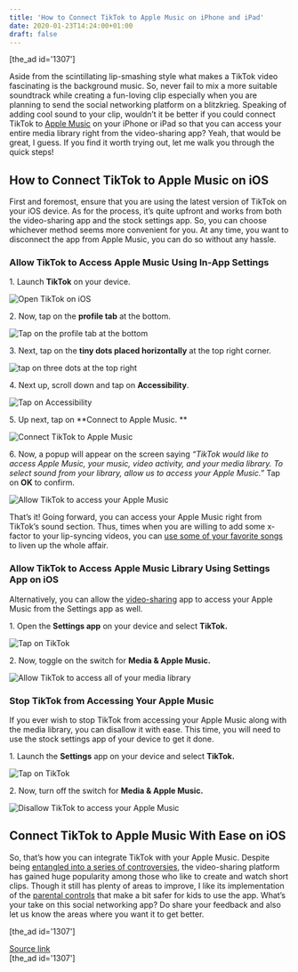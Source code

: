 ```yaml
---
title: 'How to Connect TikTok to Apple Music on iPhone and iPad'
date: 2020-01-23T14:24:00+01:00
draft: false
---
```


\[the\_ad id='1307'\]  
  

  

Aside from the scintillating lip-smashing style what makes a TikTok video fascinating is the background music. So, never fail to mix a more suitable soundtrack while creating a fun-loving clip especially when you are planning to send the social networking platform on a blitzkrieg. Speaking of adding cool sound to your clip, wouldn’t it be better if you could connect TikTok to [Apple Music](https://beebom.com/how-get-six-months-apple-music-free/) on your iPhone or iPad so that you can access your entire media library right from the video-sharing app? Yeah, that would be great, I guess. If you find it worth trying out, let me walk you through the quick steps!  

How to Connect TikTok to Apple Music on iOS
-------------------------------------------

  

First and foremost, ensure that you are using the latest version of TikTok on your iOS device. As for the process, it’s quite upfront and works from both the video-sharing app and the stock settings app. So, you can choose whichever method seems more convenient for you. At any time, you want to disconnect the app from Apple Music, you can do so without any hassle.  

### Allow TikTok to Access Apple Music Using In-App Settings

  

1\. Launch **TikTok** on your device.  

![Open TikTok on iOS](https://beebom.com/wp-content/uploads/2020/01/Open-TikTok-on-iOS.jpg)

2\. Now, tap on the **profile tab** at the bottom.  

![Tap on the profile tab at the bottom](https://beebom.com/wp-content/uploads/2020/01/Tap-on-the-profile-tab-at-the-bottom-.jpg)

3\. Next, tap on the **tiny dots placed horizontally** at the top right corner.  

![tap on three dots at the top right](https://beebom.com/wp-content/uploads/2020/01/tap-on-three-dots-at-the-top-right-.jpg)

4\. Next up, scroll down and tap on **Accessibility**.

  
  

  

![Tap on Accessibility](https://beebom.com/wp-content/uploads/2020/01/Tap-on-Accessibility-.jpg)

5\. Up next, tap on **Connect to Apple Music. **  

![Connect TikTok to Apple Music](https://beebom.com/wp-content/uploads/2020/01/Connect-TikTok-to-Apple-Music-.jpg)

6\. Now, a popup will appear on the screen saying _“TikTok would like to access Apple Music, your music, video activity, and your media library. To select sound from your library, allow us to access your Apple Music.”_ Tap on **OK** to confirm.  

![Allow TikTok to access your Apple Music](https://beebom.com/wp-content/uploads/2020/01/Allow-TikTok-to-access-your-Apple-Music.jpg)

That’s it! Going forward, you can access your Apple Music right from TikTok’s sound section. Thus, times when you are willing to add some x-factor to your lip-syncing videos, you can [use some of your favorite songs](https://beebom.com/how-access-top-25-most-played-songs-apple-music/) to liven up the whole affair.  

### Allow TikTok to Access Apple Music Library Using Settings App on iOS

  

Alternatively, you can allow the [video-sharing](https://beebom.com/video-sharing-sites/) app to access your Apple Music from the Settings app as well.  

1\. Open the **Settings app** on your device and select **TikTok.**  

![Tap on TikTok](https://beebom.com/wp-content/uploads/2020/01/Tap-on-TikTok.jpg)

  
  

  

2\. Now, toggle on the switch for **Media & Apple Music.**  

![Allow TikTok to access all of your media library](https://beebom.com/wp-content/uploads/2020/01/Allow-TikTok-to-access-all-of-your-media-library-.jpg)

### Stop TikTok from Accessing Your Apple Music

  

If you ever wish to stop TikTok from accessing your Apple Music along with the media library, you can disallow it with ease. This time, you will need to use the stock settings app of your device to get it done.  

1\. Launch the **Settings** app on your device and select **TikTok.**  

![Tap on TikTok](https://beebom.com/wp-content/uploads/2020/01/Tap-on-TikTok.jpg)

2\. Now, turn off the switch for **Media & Apple Music.**  

![Disallow TikTok to access your Apple Music](https://beebom.com/wp-content/uploads/2020/01/Disallow-TikTok-to-access-your-Apple-Music.jpg)

Connect TikTok to Apple Music With Ease on iOS
----------------------------------------------

  

So, that’s how you can integrate TikTok with your Apple Music. Despite being [entangled into a series of controversies](https://beebom.com/80-youngsters-want-tiktok-banned-in-india-survey/), the video-sharing platform has gained huge popularity among those who like to create and watch short clips. Though it still has plenty of areas to improve, I like its implementation of the [parental controls](https://beebom.com/how-set-up-parental-controls-tiktok/) that make a bit safer for kids to use the app. What’s your take on this social networking app? Do share your feedback and also let us know the areas where you want it to get better.  

  
  
\[the\_ad id='1307'\]  
  
[Source link](https://beebom.com/how-connect-tiktok-apple-music/)  
\[the\_ad id='1307'\]